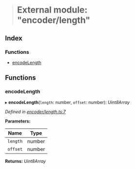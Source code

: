 > # External module: "encoder/length"

## Index

### Functions

* [encodeLength](_encoder_length_.md#encodelength)

## Functions

###  encodeLength

▸ **encodeLength**(`length`: number, `offset`: number): *Uint8Array*

*Defined in [encoder/length.ts:7](https://github.com/polkadot-js/common/blob/22e76c1/packages/util-rlp/src/encoder/length.ts#L7)*

**Parameters:**

Name | Type |
------ | ------ |
`length` | number |
`offset` | number |

**Returns:** *Uint8Array*